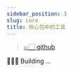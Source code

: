 ```yaml
---
sidebar_position: 3
slug: core
title: 核心包中的工具
---
```


> [👉🏻 github](https://github.com/vodyani/core)

👷🏻‍♂️ Building ...